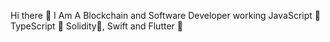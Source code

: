 Hi there 👋
I Am A Blockchain and Software Developer working JavaScript 💛 TypeScript 💜 Solidity🖤, Swift and Flutter 💙

